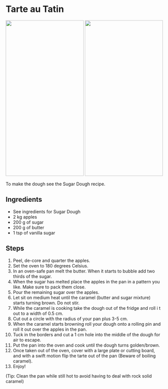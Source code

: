 # Tarte au Tatin
<img height="500" src="/Users/vincent.janvid/dev/meatballs/docs/img/tarte_in_progress.jpg" width="250"/>
<img height="500" src="/Users/vincent.janvid/dev/meatballs/docs/img/tatin.jpg" width="250"/>

To make the dough see the Sugar Dough recipe.
## Ingredients
- See ingredients for Sugar Dough
- 2 kg apples
- 200 g of sugar
- 200 g of butter
- 1 tsp of vanilla sugar
## Steps
1. Peel, de-core and quarter the apples.
2. Set the oven to 180 degrees Celsius.
3. In an oven-safe pan melt the butter. When it starts to bubble add two thirds of the sugar.
4. When the sugar has melted place the apples in the pan in a pattern you like. Make sure to pack them close.
5. Pour the remaining sugar over the apples.
6. Let sit on medium heat until the caramel (butter and sugar mixture) starts turning brown. Do not stir.
7. While the caramel is cooking take the dough out of the fridge and roll i t out to a width of 0.5 cm.
8. Cut out a circle with the radius of your pan plus 3-5 cm.
9. When the caramel starts browning roll your dough onto a rolling pin and roll it out over the apples in the pan.
10. Tuck in the borders and cut a 1 cm hole into the middle of the dough for air to escape.
11. Put the pan into the oven and cook until the dough turns golden/brown.
12. Once taken out of the oven, cover with a large plate or cutting board, and with a swift motion flip the tarte out 
of the pan (Beware of boiling caramel). 
13. Enjoy!

(Tip: Clean the pan while still hot to avoid having to deal with rock solid caramel)